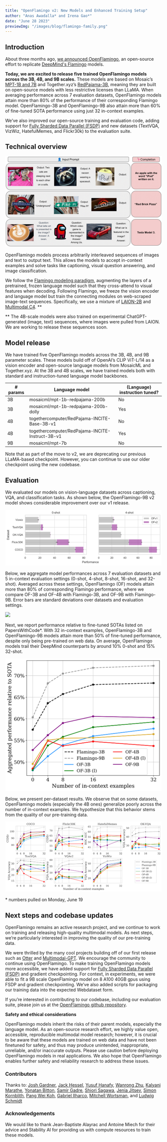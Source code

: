 ```yaml
---
title: "OpenFlamingo v2: New Models and Enhanced Training Setup"
author: "Anas Awadalla* and Irena Gao*"
date: "June 28 2023"
previewImg: "/images/blog/flamingo-family.png"
---
```


## Introduction
About three months ago, [we announced OpenFlamingo](https://laion.ai/blog/open-flamingo/), an open-source effort to replicate [DeepMind's Flamingo](https://www.deepmind.com/blog/tackling-multiple-tasks-with-a-single-visual-language-model) models.

**Today, we are excited to release five trained OpenFlamingo models across the 3B, 4B, and 9B scales.** These models are based on Mosaic’s [MPT-1B and 7B](https://www.mosaicml.com/blog/mpt-7b) and Together.xyz’s [RedPajama-3B](https://www.together.xyz/blog/redpajama-models-v1), meaning they are built on open-source models with less restrictive licenses than LLaMA.
When averaging performance across 7 evaluation datasets, OpenFlamingo models attain more than 80% of the performance of their corresponding Flamingo model. OpenFlamingo-3B and OpenFlamingo-9B also attain more than 60% of fine-tuned SOTA performance using just 32 in-context examples.

We’ve also improved our open-source training and evaluation code, adding support for [Fully Sharded Data Parallel (FSDP)](https://engineering.fb.com/2021/07/15/open-source/fsdp/) and new datasets (TextVQA, VizWiz, HatefulMemes, and Flickr30k) to the evaluation suite.

## Technical overview

![](/images/blog/flamingo-samples.png)

OpenFlamingo models process arbitrarily interleaved sequences of images and text to output text. This allows the models to accept in-context examples and solve tasks like captioning, visual question answering, and image classification. 

We follow the [Flamingo modeling paradigm](https://arxiv.org/abs/2204.14198), augmenting the layers of a pretrained, frozen language model such that they cross-attend to visual features when decoding. Following Flamingo, we freeze the vision encoder and language model but train the connecting modules on web-scraped image-text sequences. Specifically, we use a mixture of [LAION-2B](https://arxiv.org/abs/2210.08402) and [Multimodal C4](https://arxiv.org/abs/2304.06939). **

** The 4B-scale models were also trained on experimental ChatGPT-generated (image, text) sequences, where images were pulled from LAION. We are working to release these sequences soon.

## Model release

We have trained five OpenFlamingo models across the 3B, 4B, and 9B parameter scales. These models build off of OpenAI’s CLIP ViT-L/14 as a vision encoder and open-source language models from MosaicML and Together.xyz. At the 3B and 4B scales, we have trained models both with standard and instruction-tuned language model backbones.

|# params|Language model| (Language) instruction tuned? |
|---|---|---|
|3B| mosaicml/mpt-1b-redpajama-200b | No |
|3B| mosaicml/mpt-1b-redpajama-200b-dolly | Yes |
|4B| togethercomputer/RedPajama-INCITE-Base-3B-v1 | No |
|4B| togethercomputer/RedPajama-INCITE-Instruct-3B-v1 | Yes |
|9B| mosaicml/mpt-7b | No |

Note that as part of the move to v2, we are deprecating our previous LLaMA-based checkpoint. However, you can continue to use our older checkpoint using the new codebase.

## Evaluation

We evaluated our models on vision-language datasets across captioning, VQA, and classification tasks. As shown below, the OpenFlamingo-9B v2 model shows considerable improvement over our v1 release.

![](/images/blog/flamingo-v1-vs-v2.png)

Below, we aggregate model performances across 7 evaluation datasets and 5 in-context evaluation settings (0-shot, 4-shot, 8-shot, 16-shot, and 32-shot). Averaged across these settings, OpenFlamingo (OF) models attain more than 80% of corresponding Flamingo performance, where we compare OF-3B and OF-4B with Flamingo-3B, and OF-9B with Flamingo-9B. Error bars are standard deviations over datasets and evaluation settings.

![](/images/blog/flamingo-avg-performance.jpg)

Next, we report performance relative to fine-tuned SOTAs listed on PapersWithCode\*. With 32 in-context examples, OpenFlamingo-3B and OpenFlamingo-9B models attain more than 50% of fine-tuned performance, despite only being pre-trained on web data. On average, OpenFlamingo models trail their DeepMind counterparts by around 10% 0-shot and 15% 32-shot. 

![](/images/blog/flamingo-aggregated-performance.png)

Below, we present per-dataset results. We observe that on some datasets, OpenFlamingo models (especially the 4B ones) generalize poorly across the number of in-context examples. We hypothesize that this behavior stems from the quality of our pre-training data.

![](/images/blog/flamingo-evaluations.png)

\* numbers pulled on Monday, June 19

## Next steps and codebase updates

OpenFlamingo remains an active research project, and we continue to work on training and releasing high-quality multimodal models. As next steps, we’re particularly interested in improving the quality of our pre-training data.

We were thrilled by the many cool projects building off of our first release such as [Otter](https://github.com/Luodian/Otter) and [Multimodal-GPT](https://github.com/open-mmlab/Multimodal-GPT). We encourage the community to continue using OpenFlamingo. To make training OpenFlamingo models more accessible, we have added support for [Fully Sharded Data Parallel (FSDP)](https://engineering.fb.com/2021/07/15/open-source/fsdp/) and gradient checkpointing. For context, in experiments, we were able to fit a 9B scale OpenFlamingo model on 8 A100 40GB gpus using FSDP and gradient checkpointing. We’ve also added scripts for packaging our training data into the expected Webdataset form.

If you’re interested in contributing to our codebase, including our evaluation suite, please join us at the [OpenFlamingo github repository](https://github.com/mlfoundations/open_flamingo).

**Safety and ethical considerations**

OpenFlamingo models inherit the risks of their parent models, especially the language model. As an open-source research effort, we highly value open, accessible, reproducible multimodal model research; however, it is crucial to be aware that these models are trained on web data and have not been finetuned for safety, and thus may produce unintended, inappropriate, unreliable, and/or inaccurate outputs. Please use caution before deploying OpenFlamingo models in real applications. We also hope that OpenFlamingo enables further safety and reliability research to address these issues.


### Contributors
Thanks to:
[Josh Gardner](https://homes.cs.washington.edu/~jpgard/), [Jack Hessel](https://jmhessel.com/), [Yusuf Hanafy](https://www.linkedin.com/in/yusufhanafy/), [Wanrong Zhu](https://wanrong-zhu.com/), [Kalyani Marathe](https://kalyani7195.github.io/), [Yonatan Bitton](https://yonatanbitton.github.io/), [Samir Gadre](https://sagadre.github.io/), [Shiori Sagawa](https://cs.stanford.edu/~ssagawa/), [Jenia Jitsev](https://scholar.google.de/citations?user=p1FuAMkAAAAJ&hl=en), [Simon Kornblith](https://simonster.com/), [Pang Wei Koh](https://koh.pw/), [Gabriel Ilharco](https://gabrielilharco.com/), [Mitchell Wortsman](https://mitchellnw.github.io/), and [Ludwig Schmidt](https://people.csail.mit.edu/ludwigs/)

### Acknowledgements

We would like to thank Jean-Baptiste Alayrac and Antoine Miech for their advice and Stability AI for providing us with compute resources to train these models.

